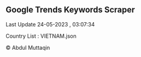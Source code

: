

## Google Trends Keywords Scraper 
 
Last Update 24-05-2023 , 03:07:34

Country List :
VIETNAM.json



© Abdul Muttaqin 
